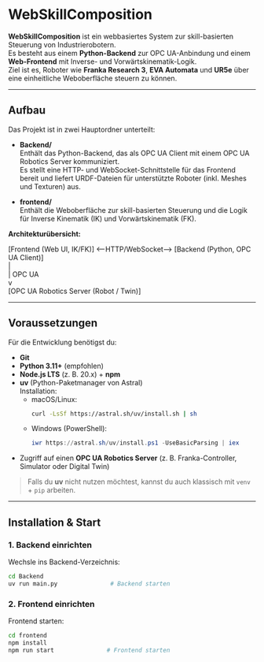 # WebSkillComposition

**WebSkillComposition** ist ein webbasiertes System zur skill-basierten Steuerung von Industrierobotern.  
Es besteht aus einem **Python-Backend** zur OPC UA-Anbindung und einem **Web-Frontend** mit Inverse- und Vorwärtskinematik-Logik.  
Ziel ist es, Roboter wie **Franka Research 3**, **EVA Automata** und **UR5e** über eine einheitliche Weboberfläche steuern zu können.

---

## Aufbau

Das Projekt ist in zwei Hauptordner unterteilt:

- **Backend/**  
  Enthält das Python-Backend, das als OPC UA Client mit einem OPC UA Robotics Server kommuniziert.  
  Es stellt eine HTTP- und WebSocket-Schnittstelle für das Frontend bereit und liefert URDF-Dateien für unterstützte Roboter (inkl. Meshes und Texturen) aus.

- **frontend/**  
  Enthält die Weboberfläche zur skill-basierten Steuerung und die Logik für Inverse Kinematik (IK) und Vorwärtskinematik (FK).

**Architekturübersicht:**

[Frontend (Web UI, IK/FK)] <--HTTP/WebSocket--> [Backend (Python, OPC UA Client)]<br>
|<br>
| OPC UA <br>
v<br>
[OPC UA Robotics Server (Robot / Twin)]

---

## Voraussetzungen

Für die Entwicklung benötigst du:

- **Git**
- **Python 3.11+** (empfohlen)
- **Node.js LTS** (z. B. 20.x) + **npm**
- **uv** (Python-Paketmanager von Astral)  
  Installation:
  - macOS/Linux:
    ```bash
    curl -LsSf https://astral.sh/uv/install.sh | sh
    ```
  - Windows (PowerShell):
    ```powershell
    iwr https://astral.sh/uv/install.ps1 -UseBasicParsing | iex
    ```
- Zugriff auf einen **OPC UA Robotics Server** (z. B. Franka-Controller, Simulator oder Digital Twin)

> Falls du **uv** nicht nutzen möchtest, kannst du auch klassisch mit `venv` + `pip` arbeiten.

---

## Installation & Start

### 1. Backend einrichten

Wechsle ins Backend-Verzeichnis:
```bash
cd Backend
uv run main.py               # Backend starten
```

### 2. Frontend einrichten
Frontend starten:

```bash
cd frontend
npm install
npm run start               # Frontend starten
```